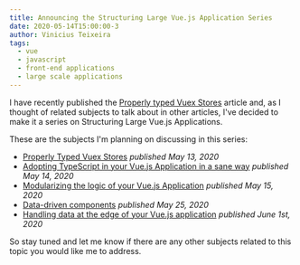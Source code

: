 ```yaml
---
title: Announcing the Structuring Large Vue.js Application Series
date: 2020-05-14T15:00:00-3
author: Vinicius Teixeira
tags:
  - vue
  - javascript
  - front-end applications
  - large scale applications
---
```


I have recently published the [Properly typed Vuex Stores](https://viniciusteixeira.tk/2020/05/13/properly-typed-vuex-stores/) article and, as I thought of related subjects to talk about in other articles, I've decided to make it a series on Structuring Large Vue.js Applications.

These are the subjects I'm planning on discussing in this series:

- [Properly Typed Vuex Stores](https://viniciusteixeira.tk/2020/05/13/properly-typed-vuex-stores/) _published May 13, 2020_
- [Adopting TypeScript in your Vue.js Application in a sane way](https://viniciusteixeira.tk/2020/05/14/adopting-typescript-in-your-vue-application-in-a-sane-way/) _published May 14, 2020_
- [Modularizing the logic of your Vue.js Application](https://viniciusteixeira.tk/2020/05/15/modularizing-the-logic-of-your-vue-application/) _published May 15, 2020_
- [Data-driven components](https://viniciusteixeira.tk/2020/05/25/data-driven-components/) _published May 25, 2020_
- [Handling data at the edge of your Vue.js application](https://viniciusteixeira.tk/2020/06/01/handling-data-at-the-edge-of-your-vuejs-app/) _published June 1st, 2020_

So stay tuned and let me know if there are any other subjects related to this topic you would like me to address.
